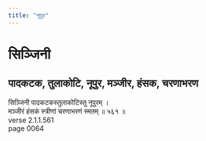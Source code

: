 ```yaml
---
title: "नूपुर"
---
```


# सिञ्जिनी
## पादकटक, तुलाकोटि, नूपुर, मञ्जीर, हंसक, चरणाभरण
सिञ्जिनी पादकटकस्तुलाकोटिस्तु नूपुरम् ।<br />मञ्जीरं हंसकं स्त्रीणां चरणाभरणं स्मतम् ॥ ५६१ ॥<br />verse 2.1.1.561<br />page 0064

